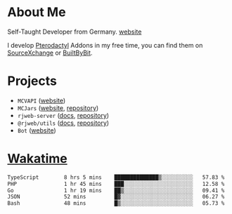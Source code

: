 # About Me

Self-Taught Developer from Germany. [website](https://rjansen.dev)

I develop [Pterodactyl](https://pterodactyl.io) Addons in my free time, you can find
them on [SourceXchange](https://www.sourcexchange.net/teams/356/profile) or [BuiltByBit](https://builtbybit.com/search/3078009).

# Projects

- `MCVAPI` ([website](https://versions.mcjars.app))
- `MCJars` ([website](https://mcjars.app), [repository](https://github.com/0x7d8/mcjar))
- `rjweb-server` ([docs](https://server.rjweb.dev), [repository](https://github.com/0x7d8/NPM_WEB-SERVER))
- `@rjweb/utils` ([docs](https://utils.rjweb.dev), [repository](https://github.com/0x7d8/rjweb-utils))
- `Bot` ([website](https://bot.rjns.dev))

# [Wakatime](https://wakatime.com/@0x7d8)

<!--START_SECTION:waka-->

```txt
TypeScript        8 hrs 5 mins    ██████████████▒░░░░░░░░░░   57.83 %
PHP               1 hr 45 mins    ███░░░░░░░░░░░░░░░░░░░░░░   12.58 %
Go                1 hr 19 mins    ██▒░░░░░░░░░░░░░░░░░░░░░░   09.41 %
JSON              52 mins         █▓░░░░░░░░░░░░░░░░░░░░░░░   06.27 %
Bash              48 mins         █▒░░░░░░░░░░░░░░░░░░░░░░░   05.73 %
```

<!--END_SECTION:waka-->
